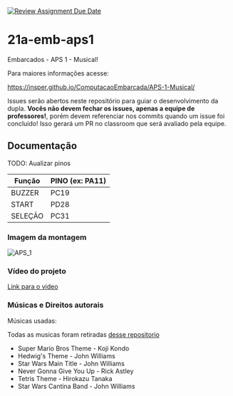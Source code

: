 [![Review Assignment Due Date](https://classroom.github.com/assets/deadline-readme-button-24ddc0f5d75046c5622901739e7c5dd533143b0c8e959d652212380cedb1ea36.svg)](https://classroom.github.com/a/VFRkr4Ac)
# 21a-emb-aps1

Embarcados - APS 1 - Musical!

Para maiores informações acesse:

https://insper.github.io/ComputacaoEmbarcada/APS-1-Musical/

Issues serão abertos neste repositório para guiar o desenvolvimento
da dupla. **Vocês não devem fechar os issues, apenas a equipe de professores!**, porém devem referenciar nos commits quando um issue 
foi concluído! Isso gerará um PR no classroom que será avaliado pela equipe.

## Documentação

TODO: Aualizar pinos

| Função  | PINO (ex: PA11) |
|---------|-----------------|
| BUZZER  |       PC19      |
| START   |       PD28      |
| SELEÇÃO |       PC31      |

### Imagem da montagem

![APS_1](https://github.com/insper-classroom/23b-emb-aps-1-john_beco/assets/81189216/87bbbb79-43bf-4abe-a1e6-4dc20c33287a)


### Vídeo do projeto

[Link para o video](https://www.youtube.com/watch?v=uaw04-q5nhI)

### Músicas e Direitos autorais

Músicas usadas:

Todas as musicas foram retiradas [desse repositorio](https://github.com/robsoncouto/arduino-songs/tree/3b8ed10f644cb150bc3fe39c854546f5b9331f71)

- Super Mario Bros Theme - Koji Kondo
- Hedwig's Theme - John Williams
- Star Wars Main Title - John Williams
- Never Gonna Give You Up - Rick Astley
- Tetris Theme - Hirokazu Tanaka
- Star Wars Cantina Band - John Williams
